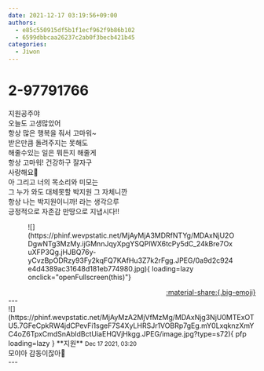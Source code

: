 ```yaml
---
date: 2021-12-17 03:19:56+09:00
authors:
  - e85c550915df5b1f1ecf962f9b86b102
  - 6599dbbcaa26237c2ab0f3becb421b45
categories:
  - Jiwon
---
```


# 2-97791766

<div class="post-container" markdown="1">
<div class="content-container md-sidebar__scrollwrap" markdown="1">

지원공주야 <br>오늘도 고생많았어<br>항상 많은 행복을 줘서 고마워~<br>받은만큼 돌려주지는 못해도<br>해줄수있는 일은 뭐든지 해줄게<br>항상 고마워! 건강하구 잘자구<br>사랑해요💙<br>아 그리고 너의 목소리와 미모는<br>그 누가 와도 대체못할 박지원 그 자체니깐<br>항상 나는 박지원이니까! 라는 생각으루<br>긍정적으로 자존감 만땅으로 지냅시다!!<br>
<figure markdown="1">
![](https://phinf.wevpstatic.net/MjAyMjA3MDRfNTYg/MDAxNjU2ODgwNTg3MzMy.ijGMnnJqyXpgYSQPlWX6tcPy5dC_24kBre7OxuXFP3Qg.jHJBQ76y-yCvzBpODRzy93Fy2kqFQ7KAfHu3Z7k2rFgg.JPEG/0a9d2c924e4d4389ac31648d181eb774980.jpg){ loading=lazy onclick="openFullscreen(this)"}
</figure>


</div>
</div>

<div style="text-align: right;" markdown="1">
<a href="https://weverse.io/fromis9/fanpost/2-97791766" style="text-align: right;">:material-share:{.big-emoji}</a>
</div>
---

<div class="comments-container md-sidebar__scrollwrap" markdown="1">
<div class="comment" markdown="1">
<div class='id-container' markdown="1">
![](https://phinf.wevpstatic.net/MjAyMzA2MjVfMzMg/MDAxNjg3NjU0MTExOTU5.7GFeCpkRW4jdCPevFi1sgeF7S4XyLHRSJr1VOBRp7gEg.mY0LxqknzXmYC4oZ6TpxCmdSnAbldBctUiaEHQVjHkgg.JPEG/image.jpg?type=s72){ pfp loading=lazy }
**<span class="artist">지원</span>** <small>Dec 17 2021, 03:20</small><br>
</div>
<div class='comment-body' markdown="1">
모야아 감동이잖아🥺 
</div>
</div>
</div>
---
